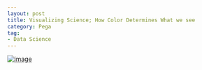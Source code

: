 ```yaml
---
layout: post
title: Visualizing Science; How Color Determines What we see
category: Pega
tag:
- Data Science
---
```





[![image](https://jehyunlee.github.io/thumbnails/Python-DS/19_vs_01.png)](https://jehyunlee.github.io/2020/07/08/Python-DS-19-vs_color/)